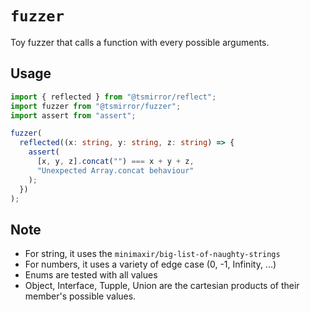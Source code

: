 # `fuzzer`

Toy fuzzer that calls a function with every possible arguments.

## Usage

```ts
import { reflected } from "@tsmirror/reflect";
import fuzzer from "@tsmirror/fuzzer";
import assert from "assert";

fuzzer(
  reflected((x: string, y: string, z: string) => {
    assert(
      [x, y, z].concat("") === x + y + z,
      "Unexpected Array.concat behaviour"
    );
  })
);
```

## Note

- For string, it uses the `minimaxir/big-list-of-naughty-strings`
- For numbers, it uses a variety of edge case (0, -1, Infinity, ...)
- Enums are tested with all values
- Object, Interface, Tupple, Union are the cartesian products of their member's possible values.
